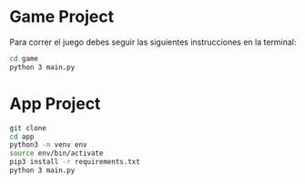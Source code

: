 # Game Project

Para correr el juego debes seguir las siguientes instrucciones en la terminal:

```sh
cd game
python 3 main.py
```


# App Project

```sh
git clone
cd app
python3 -m venv env
source env/bin/activate
pip3 install -r requirements.txt
python 3 main.py
```
